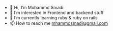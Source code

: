 - 👋 Hi, I’m Mohammd Smadi
- 👀 I’m interested in Frontend and backend stuff 
- 🌱 I’m currently learning ruby & ruby on rails
- 📫 How to reach me mhammdsmadi@gmail.com

<!---
mohammdsmadi/mohammdsmadi is a ✨ special ✨ repository because its `README.md` (this file) appears on your GitHub profile.
You can click the Preview link to take a look at your changes.
--->
